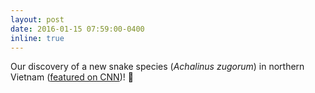 ```yaml
---
layout: post
date: 2016-01-15 07:59:00-0400
inline: true
---
```


Our discovery of a new snake species (_Achalinus zugorum_) in northern Vietnam (<a href="https://www.cnn.com/2020/12/09/asia/vietnam-snake-discovered-intl-hnk-scli-scn/index.html">featured on CNN</a>)! :snake:
